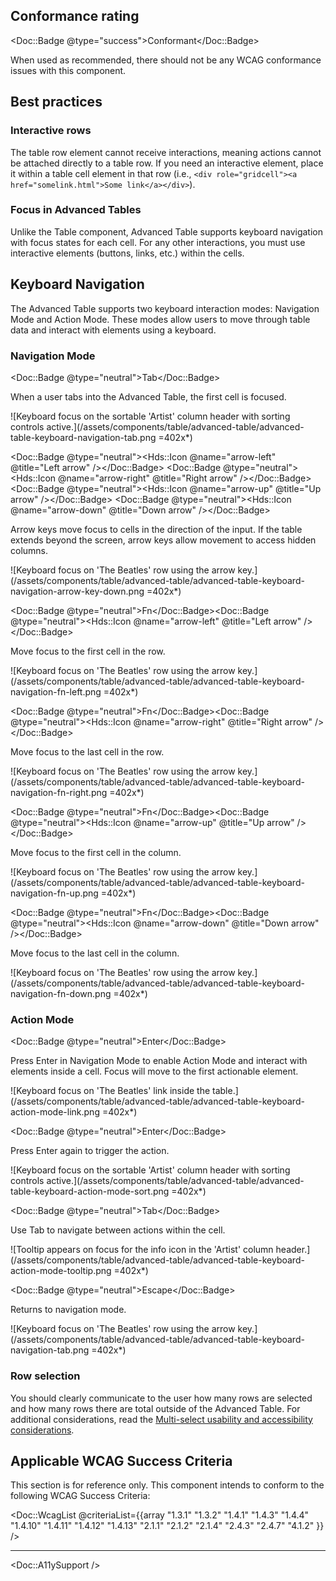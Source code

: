 ## Conformance rating

<Doc::Badge @type="success">Conformant</Doc::Badge>

When used as recommended, there should not be any WCAG conformance issues with this component.

## Best practices

### Interactive rows

The table row element cannot receive interactions, meaning actions cannot be attached directly to a table row. If you need an interactive element, place it within a table cell element in that row (i.e., `<div role="gridcell"><a href="somelink.html">Some link</a></div>`).

### Focus in Advanced Tables

Unlike the Table component, Advanced Table supports keyboard navigation with focus states for each cell. For any other interactions, you must use interactive elements (buttons, links, etc.) within the cells. 

## Keyboard Navigation

The Advanced Table supports two keyboard interaction modes: Navigation Mode and Action Mode. These modes allow users to move through table data and interact with elements using a keyboard.

### Navigation Mode


<Doc::Badge @type="neutral">Tab</Doc::Badge>

When a user tabs into the Advanced Table, the first cell is focused.

![Keyboard focus on the sortable 'Artist' column header with sorting controls active.](/assets/components/table/advanced-table/advanced-table-keyboard-navigation-tab.png =402x*)

<Doc::Badge @type="neutral"><Hds::Icon @name="arrow-left" @title="Left arrow" /></Doc::Badge> <Doc::Badge @type="neutral"><Hds::Icon @name="arrow-right" @title="Right arrow" /></Doc::Badge><Doc::Badge @type="neutral"><Hds::Icon @name="arrow-up" @title="Up arrow" /></Doc::Badge> <Doc::Badge @type="neutral"><Hds::Icon @name="arrow-down" @title="Down arrow" /></Doc::Badge>

Arrow keys move focus to cells in the direction of the input. If the table extends beyond the screen, arrow keys allow movement to access hidden columns.

![Keyboard focus on 'The Beatles' row using the arrow key.](/assets/components/table/advanced-table/advanced-table-keyboard-navigation-arrow-key-down.png =402x*)

<Doc::Badge @type="neutral">Fn</Doc::Badge><Doc::Badge @type="neutral"><Hds::Icon @name="arrow-left" @title="Left arrow" /></Doc::Badge>

Move focus to the first cell in the row.

![Keyboard focus on 'The Beatles' row using the arrow key.](/assets/components/table/advanced-table/advanced-table-keyboard-navigation-fn-left.png =402x*)

<Doc::Badge @type="neutral">Fn</Doc::Badge><Doc::Badge @type="neutral"><Hds::Icon @name="arrow-right" @title="Right arrow" /></Doc::Badge>

Move focus to the last cell in the row.

![Keyboard focus on 'The Beatles' row using the arrow key.](/assets/components/table/advanced-table/advanced-table-keyboard-navigation-fn-right.png =402x*)

<Doc::Badge @type="neutral">Fn</Doc::Badge><Doc::Badge @type="neutral"><Hds::Icon @name="arrow-up"  @title="Up arrow" /></Doc::Badge>

Move focus to the first cell in the column.

![Keyboard focus on 'The Beatles' row using the arrow key.](/assets/components/table/advanced-table/advanced-table-keyboard-navigation-fn-up.png =402x*)

<Doc::Badge @type="neutral">Fn</Doc::Badge><Doc::Badge @type="neutral"><Hds::Icon @name="arrow-down"  @title="Down arrow" /></Doc::Badge>

Move focus to the last cell in the column.

![Keyboard focus on 'The Beatles' row using the arrow key.](/assets/components/table/advanced-table/advanced-table-keyboard-navigation-fn-down.png =402x*)

### Action Mode

<Doc::Badge @type="neutral">Enter</Doc::Badge>

Press Enter in Navigation Mode to enable Action Mode and interact with elements inside a cell. Focus will move to the first actionable element.

![Keyboard focus on 'The Beatles' link inside the table.](/assets/components/table/advanced-table/advanced-table-keyboard-action-mode-link.png =402x*)

<Doc::Badge @type="neutral">Enter</Doc::Badge>

Press Enter again to trigger the action.

![Keyboard focus on the sortable 'Artist' column header with sorting controls active.](/assets/components/table/advanced-table/advanced-table-keyboard-action-mode-sort.png =402x*)

<Doc::Badge @type="neutral">Tab</Doc::Badge>

Use Tab to navigate between actions within the cell.

![Tooltip appears on focus for the info icon in the 'Artist' column header.](/assets/components/table/advanced-table/advanced-table-keyboard-action-mode-tooltip.png =402x*)

<Doc::Badge @type="neutral">Escape</Doc::Badge>

Returns to navigation mode.

![Keyboard focus on 'The Beatles' row using the arrow key.](/assets/components/table/advanced-table/advanced-table-keyboard-navigation-tab.png =402x*)

### Row selection

You should clearly communicate to the user how many rows are selected and how many rows there are total outside of the Advanced Table. For additional considerations, read the [Multi-select usability and accessibility considerations](/components/table/advanced-table?tab=code#usability-and-accessibility-considerations).

## Applicable WCAG Success Criteria

This section is for reference only. This component intends to conform to the following WCAG Success Criteria:

<Doc::WcagList @criteriaList={{array "1.3.1" "1.3.2" "1.4.1" "1.4.3" "1.4.4" "1.4.10" "1.4.11" "1.4.12" "1.4.13" "2.1.1" "2.1.2" "2.1.4" "2.4.3" "2.4.7" "4.1.2" }} />

---

<Doc::A11ySupport />
